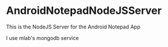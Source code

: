 # AndroidNotepadNodeJSServer
This is the NodeJS Server for the Android Notepad App

I use mlab's mongodb service 
